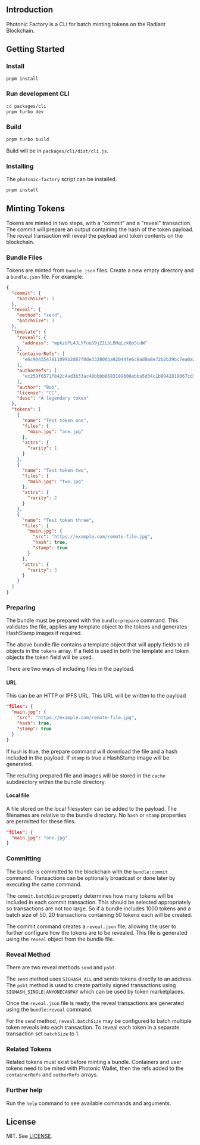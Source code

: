 ## Introduction

Photonic Factory is a CLI for batch minting tokens on the Radiant Blockchain.

## Getting Started

### Install

```bash
pnpm install
```

### Run development CLI

```bash
cd packages/cli
pnpm turbo dev
```

### Build

```bash
pnpm turbo build
```

Build will be in `packages/cli/dist/cli.js`.

### Installing

The `photonic-factory` script can be installed.

```bash
pnpm install
```

## Minting Tokens

Tokens are minted in two steps, with a "commit" and a "reveal" transaction. The commit will prepare an output containing the hash of the token payload. The reveal transaction will reveal the payload and token contents on the blockchain.

### Bundle Files

Tokens are minted from `bundle.json` files. Create a new empty directory and a `bundle.json` file. For example:

```json
{
  "commit": {
    "batchSize": 3
  },
  "reveal": {
    "method": "send",
    "batchSize": 3
  },
  "template": {
    "reveal": {
      "address": "mpkzbPL4JLYFuuS9jZ1LbLBHqLzkQoScdW"
    },
    "containerRefs": [
      "e6c9043547811099b2d87f0de332800ba92044fe6c8ad0a8e72b2b29bc7ea0a200000000"
    ],
    "authorRefs": [
      "ec259f6571f842c4ad3b33ac48bbbb6683189606ebba5d34c1b8942819067cd300000000"
    ],
    "author": "Bob",
    "license": "CC",
    "desc": "A legendary token"
  },
  "tokens": [
    {
      "name": "Test token one",
      "files": {
        "main.jpg": "one.jpg"
      },
      "attrs": {
        "rarity": 1
      }
    },
    {
      "name": "Test token two",
      "files": {
        "main.jpg": "two.jpg"
      },
      "attrs": {
        "rarity": 2
      }
    },
    {
      "name": "Test token three",
      "files": {
        "main.jpg": {
          "src": "https://example.com/remote-file.jpg",
          "hash": true,
          "stamp": true
        }
      },
      "attrs": {
        "rarity": 3
      }
    }
  ]
}
```

### Preparing

The bundle must be prepared with the `bundle:prepare` command. This validates the file, applies any template object to the tokens and generates HashStamp images if required.

The above bundle file contains a template object that will apply fields to all objects in the `tokens` array. If a field is used in both the template and token objects the token field will be used.

There are two ways of including files in the payload.

#### URL

This can be an HTTP or IPFS URL. This URL will be written to the payload

```json
"files": {
  "main.jpg": {
    "src": "https://example.com/remote-file.jpg",
    "hash": true,
    "stamp": true
  }
}
```

If `hash` is true, the prepare command will download the file and a hash included in the payload. If `stamp` is true a HashStamp image will be generated.

The resulting prepared file and images will be stored in the `cache` subdirectory within the bundle directory.

#### Local file

A file stored on the local filesystem can be added to the payload. The filenames are relative to the bundle directory. No `hash` or `stamp` properties are permitted for these files.

```json
"files": {
  "main.jpg": "one.jpg"
}
```

### Committing

The bundle is committed to the blockchain with the `bundle:commit` command. Transactions can be optionally broadcast or done later by executing the same command.

The `commit.batchSize` property determines how many tokens will be included in each commit transaction. This should be selected appropriately so transactions are not too large. So if a bundle includes 1000 tokens and a batch size of 50, 20 transactions containing 50 tokens each will be created.

The commit command creates a `reveal.json` file, allowing the user to further configure how the tokens are to be revealed. This file is generated using the `reveal` object from the bundle file.

### Reveal Method

There are two reveal methods `send` and `psbt`.

The `send` method uses `SIGHASH_ALL` and sends tokens directly to an address. The `psbt` method is used to create partially signed transactions using `SIGHASH_SINGLE|ANYONECANPAY` which can be used by token marketplaces.

Once the `reveal.json` file is ready, the reveal transactions are generated using the `bundle:reveal` command.

For the `send` method, `reveal.batchSize` may be configured to batch multiple token reveals into each transaction. To reveal each token in a separate transaction set `batchSize` to 1.

### Related Tokens

Related tokens must exist before minting a bundle. Containers and user tokens need to be mited with Photonic Wallet, then the refs added to the `containerRefs` and `authorRefs` arrays.

### Further help

Run the `help` command to see available commands and arguments.

## License

MIT. See [LICENSE](LICENSE).
